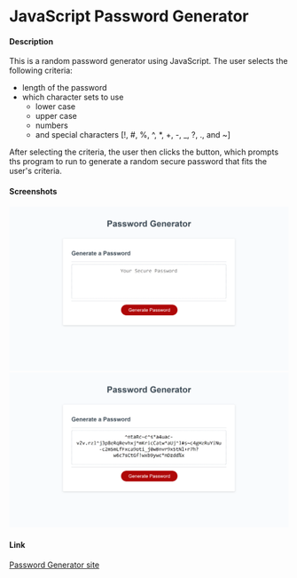 # JavaScript Password Generator

#### Description

This is a random password generator using JavaScript. The user selects the following criteria: 
* length of the password
* which character sets to use
  * lower case
  * upper case
  * numbers
  * and special characters [!, #, %, ^, *, +, -, _, ?, ., and ~]

After selecting the criteria, the user then clicks the button, which prompts ths program to run to generate a random secure password that fits the user's criteria.


#### Screenshots
![PasswordGenerator screencap without password](password-generator-blank-screencap.png)
![PasswordGenerator screencap with password](password-generator-with-pw-screencap.png)


#### Link
[Password Generator site](https://lauracole1900.github.io/JavascriptPasswordGenerator/)